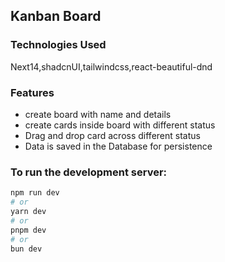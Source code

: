 ## Kanban Board

### Technologies Used
Next14,shadcnUI,tailwindcss,react-beautiful-dnd

### Features

* create board with name and details
* create cards inside board with different status
* Drag and drop card across different status
* Data is saved in the Database for persistence



### To run the development server:

```bash
npm run dev
# or
yarn dev
# or
pnpm dev
# or
bun dev
```
